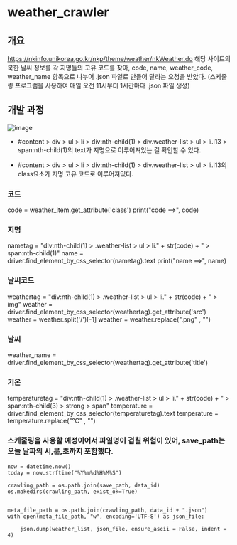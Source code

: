 # weather_crawler

## 개요

https://nkinfo.unikorea.go.kr/nkp/theme/weather/nkWeather.do
해당 사이트의 북한 날씨 정보를 각 지명들의 고유 코드를 찾아,
code, name, weather_code, weather_name 항목으로 나누어 .json 파일로 만들어 달라는 요청을 받았다. 
(스케줄링 프로그램을 사용하여 매일 오전 11시부터 1시간마다 .json 파일 생성)

## 개발 과정

![image](https://user-images.githubusercontent.com/80734989/149253377-15c22544-4a93-43a1-b221-62cf0f54b671.png)

- #content > div > ul > li > div:nth-child(1) > div.weather-list > ul > li.i13 > span:nth-child(1)의 text가 지명으로 이루어져있는 걸 확인할 수 있다.

- #content > div > ul > li > div:nth-child(1) > div.weather-list > ul > li.i13의 class요소가 지명 고유 코드로 이루어져있다.

### 코드
  code = weather_item.get_attribute('class')
  print("code ==>", code)

### 지명
  nametag = "div:nth-child(1) > .weather-list > ul > li." + str(code) + " > span:nth-child(1)"
  name = driver.find_element_by_css_selector(nametag).text
  print("name ==>", name)

### 날씨코드
  weathertag = "div:nth-child(1) > .weather-list > ul > li." + str(code) + " > img"
  weather = driver.find_element_by_css_selector(weathertag).get_attribute('src')
  weather = weather.split('/')[-1]
  weather = weather.replace(".png" , "")

### 날씨
  weather_name = driver.find_element_by_css_selector(weathertag).get_attribute('title')
  
### 기온
  temperaturetag = "div:nth-child(1) > .weather-list > ul > li." + str(code) + " > span:nth-child(3) > strong > span"
  temperature = driver.find_element_by_css_selector(temperaturetag).text
  temperature = temperature.replace("℃" , "")
 
### 스케줄링을 사용할 예정이어서 파일명이 겹칠 위험이 있어, save_path는 오늘 날짜의 시,분,초까지 포함했다.
  
    now = datetime.now()
    today = now.strftime("%Y%m%d%H%M%S")
    
    crawling_path = os.path.join(save_path, data_id)
    os.makedirs(crawling_path, exist_ok=True)


    meta_file_path = os.path.join(crawling_path, data_id + ".json")
    with open(meta_file_path, "w", encoding='UTF-8') as json_file:

        json.dump(weather_list, json_file, ensure_ascii = False, indent = 4)
